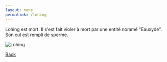 ```yaml
---
layout: none
permalink: /lohing
---
```

Lohing est mort.
Il s'est fait violer à mort par une entité nommé "Eauxyde".
Son cul est rempli de sperme.

![Lohing](https://cdn.discordapp.com/attachments/1150507582541271224/1312154749629628487/Capture_decran_2024-11-03_202821.png?ex=674b76d6&is=674a2556&hm=4e86c5250ab8e27bdd50b427c543ad4870bd636b91c936c7c21983870ff31e51&)

[Back](https://1creepertv.github.io/)
